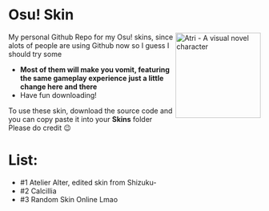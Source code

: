 # Osu! Skin

<img src="https://media.discordapp.net/attachments/917752246811365397/919221808539004958/atelieravatar1.5x.png?width=749&height=749" align="right" 
     alt="Atri - A visual novel character" width="170" height="170">

My personal Github Repo for my Osu! skins, since alots of people are using Github now so I guess I should try some

* **Most of them will make you vomit, featuring the same gameplay experience just a little change here and there**
* Have fun downloading! 

To use these skin, download the source code and you can copy paste it into your **Skins** folder
Please do credit 😉

# List:

* #1 Atelier Alter, edited skin from Shizuku- 
* #2 Calcillia 
* #3 Random Skin Online Lmao
